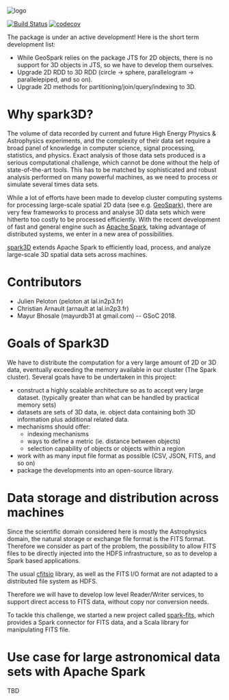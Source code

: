 ![logo](https://github.com/JulienPeloton/spark3D/blob/master/pic/spark3d_logo.jpg)

[![Build Status](https://travis-ci.org/JulienPeloton/spark3D.svg?branch=geometryObjects)](https://travis-ci.org/JulienPeloton/spark3D)
[![codecov](https://codecov.io/gh/JulienPeloton/spark3D/branch/geometryObjects/graph/badge.svg)](https://codecov.io/gh/JulienPeloton/spark3D)

The package is under an active development! Here is the short term development list:

- While GeoSpark relies on the package JTS for 2D objects, there is no support for 3D objects in JTS, so we have to develop them ourselves.
- Upgrade 2D RDD to 3D RDD (circle -> sphere, parallelogram -> parallelepiped, and so on).
- Upgrade 2D methods for partitioning/join/query/indexing to 3D.

Why spark3D?
============

The volume of data recorded by current and
future High Energy Physics & Astrophysics experiments,
and the complexity of their data set require a broad panel of
knowledge in computer science, signal processing, statistics, and physics.
Exact analysis of those data sets produced is a serious computational challenge,
which cannot be done without the help of state-of-the-art tools.
This has to be matched by sophisticated and robust analysis performed on many
powerful machines, as we need to process or simulate several times data sets.

While a lot of efforts have been made to develop cluster computing systems for
processing large-scale spatial 2D data
(see e.g. [GeoSpark](http://geospark.datasyslab.org)),
there are very few frameworks to process and analyse 3D data sets
which were hitherto too costly to be processed efficiently.
With the recent development of fast and general engine such as
[Apache Spark](http://spark.apache.org), taking advantage of
distributed systems, we enter in a new area of possibilities.

[spark3D](https://github.com/JulienPeloton/spark3D) extends Apache Spark to
efficiently load, process, and analyze large-scale 3D spatial data sets across machines.

Contributors
============

* Julien Peloton (peloton at lal.in2p3.fr)
* Christian Arnault (arnault at lal.in2p3.fr)
* Mayur Bhosale (mayurdb31 at gmail.com) -- GSoC 2018.

Goals of Spark3D
============
We have to distribute the computation for a very large amount of 2D or 3D data,
eventually exceeding the memory available in our cluster (The Spark cluster).
Several goals have to be undertaken in this project:

- construct a highly scalable architecture so as to accept very large dataset. (typically greater than what can be handled by practical memory sets)
- datasets are sets of 3D data, ie. object data containing both 3D information plus additional related data.
- mechanisms should offer:
  + indexing mechanisms
  + ways to define a metric (ie. distance between objects)
  + selection capability of objects or objects within a region
- work with as many input file format as possible (CSV, JSON, FITS, and so on)
- package the developments into an open-source library.

Data storage and distribution across machines
============

Since the scientific domain considered here is mostly the Astrophysics domain,
the natural storage or exchange file format is the FITS format.
Therefore we consider as part of the problem, the possibility to allow FITS files
to be directly injected into the HDFS infrastructure,
so as to develop a Spark based applications.

The usual [cfitsio](https://heasarc.gsfc.nasa.gov/fitsio/fitsio.html) library,
as well as the FITS I/O format are not adapted to a distributed file system as HDFS.

Therefore we will have to develop low level Reader/Writer services,
to support direct access to FITS data, without copy nor conversion needs.

To tackle this challenge, we started a new project called
[spark-fits](https://github.com/JulienPeloton/spark-fits), which provides a
Spark connector for FITS data, and a Scala library for manipulating FITS file.

Use case for large astronomical data sets with Apache Spark
============

TBD
